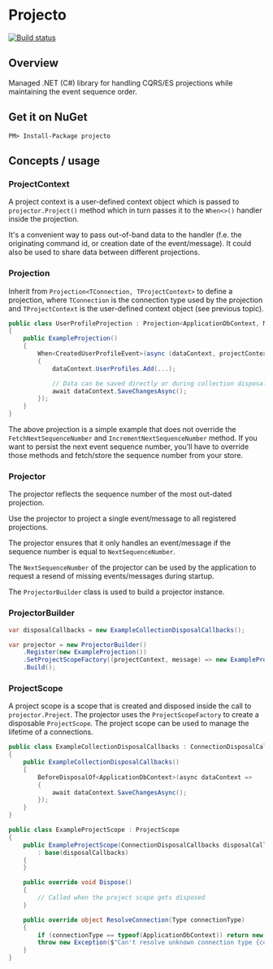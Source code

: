 # Projecto

[![Build status](https://ci.appveyor.com/api/projects/status/ikjbo1a07y33jt0o/branch/master?svg=true)](https://ci.appveyor.com/project/huysentruitw/projecto/branch/master)

## Overview

Managed .NET (C#) library for handling CQRS/ES projections while maintaining the event sequence order.

## Get it on NuGet

    PM> Install-Package projecto

## Concepts / usage

### ProjectContext

A project context is a user-defined context object which is passed to `projector.Project()` method which in turn passes it to the `When<>()` handler inside the projection.

It's a convenient way to pass out-of-band data to the handler (f.e. the originating command id, or creation date of the event/message). It could also be used to share data between different projections.

### Projection

Inherit from `Projection<TConnection, TProjectContext>` to define a projection, where `TConnection` is the connection type used by the projection and `TProjectContext` is the user-defined context object (see previous topic).

```csharp
public class UserProfileProjection : Projection<ApplicationDbContext, MyProjectContext>
{
    public ExampleProjection()
    {
        When<CreatedUserProfileEvent>(async (dataContext, projectContext, @event) =>
        {
            dataContext.UserProfiles.Add(...);

            // Data can be saved directly or during collection disposal for batching queries (see `ProjectScope`)
            await dataContext.SaveChangesAsync();
        });
    }
}
```

The above projection is a simple example that does not override the `FetchNextSequenceNumber` and `IncrementNextSequenceNumber` method. If you want to persist the next event sequence number, you'll have to override those methods and fetch/store the sequence number from your store.

### Projector

The projector reflects the sequence number of the most out-dated projection.

Use the projector to project a single event/message to all registered projections.

The projector ensures that it only handles an event/message if the sequence number is equal to `NextSequenceNumber`.

The `NextSequenceNumber` of the projector can be used by the application to request a resend of missing events/messages during startup.

The `ProjectorBuilder` class is used to build a projector instance.

### ProjectorBuilder

```csharp
var disposalCallbacks = new ExampleCollectionDisposalCallbacks();

var projector = new ProjectorBuilder()
    .Register(new ExampleProjection())
    .SetProjectScopeFactory((projectContext, message) => new ExampleProjectScope(disposalCallbacks))
    .Build();
```

### ProjectScope

A project scope is a scope that is created and disposed inside the call to `projector.Project`. The projector uses the `ProjectScopeFactory` to create a disposable `ProjectScope`.
The project scope can be used to manage the lifetime of a connections.

```csharp
public class ExampleCollectionDisposalCallbacks : ConnectionDisposalCallbacks
{
    public ExampleCollectionDisposalCallbacks()
    {
        BeforeDisposalOf<ApplicationDbContext>(async dataContext =>
        {
            await dataContext.SaveChangesAsync();
        });
    }
}

public class ExampleProjectScope : ProjectScope
{
    public ExampleProjectScope(ConnectionDisposalCallbacks disposalCallbacks)
        : base(disposalCallbacks)
    {
    }

    public override void Dispose()
    {
        // Called when the project scope gets disposed
    }

    public override object ResolveConnection(Type connectionType)
    {
        if (connectionType == typeof(ApplicationDbContext)) return new ApplicationDbContext();
        throw new Exception($"Can't resolve unknown connection type {connectionType.Name}");
    }
}
```
